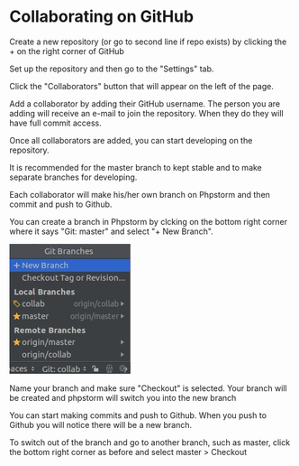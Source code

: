 # Collaborating on GitHub

Create a new repository (or go to second line if repo exists) by clicking the + on the right corner of GitHub

Set up the repository and then go to the "Settings" tab.

Click the "Collaborators" button that will appear on the left of the page.

Add a collaborator by adding their GitHub username. The person you are adding will receive
an e-mail to join the repository. When they do they will have full commit  access.

Once all collaborators are added, you can start developing on the repository.

It is recommended for the master branch to kept stable and to make separate branches for developing.

Each collaborator will make his/her own branch on Phpstorm and then commit and push to Github.

You can create a branch in Phpstorm by clcking on the bottom right corner where it says "Git: master" and select "+ New Branch".

![alt text](/img/createbranch.jpg "Phpstorm create branch")

Name your branch and make sure "Checkout" is selected. Your branch will be created and phpstorm will switch you into the new branch

You can start making commits and push to Github. When you push to Github you will notice there will be a new branch.

To switch out of the branch and go to another branch, such as master, click the bottom right corner as before and select master > Checkout
